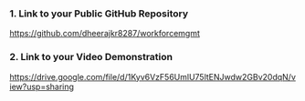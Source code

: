 ### 1. Link to your Public GitHub Repository
https://github.com/dheerajkr8287/workforcemgmt

### 2. Link to your Video Demonstration

https://drive.google.com/file/d/1Kyv6VzF56UmlU75ltENJwdw2GBv20dqN/view?usp=sharing


